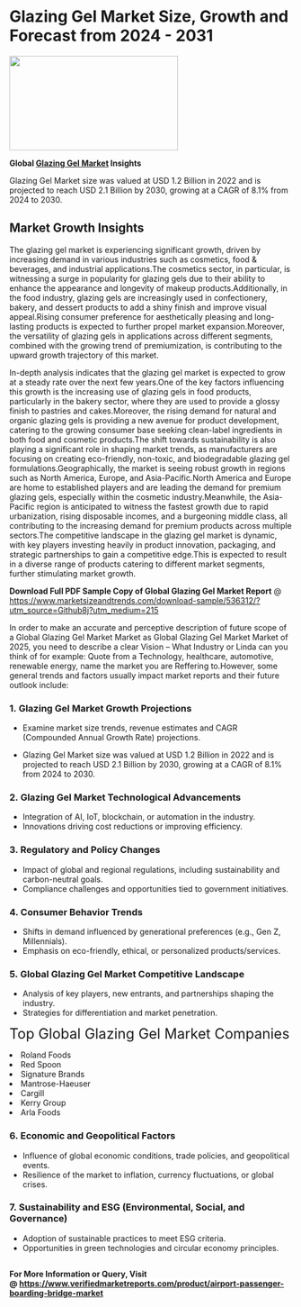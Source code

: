 <H1>Glazing Gel Market Size, Growth and Forecast from 2024 - 2031</H1><img class="aligncenter size-medium wp-image-584254" src="https://thirdeyenews.in/wp-content/uploads/2024/09/Global-Market-Research-300x168.jpeg" alt="" width="300" height="168" /><p><strong>Global&nbsp;<a href="https://www.marketsizeandtrends.com/download-sample/536312/?utm_source=Github8j?utm_medium=215">Glazing Gel Market</a> Insights</strong></p><p>Glazing Gel Market size was valued at USD 1.2 Billion in 2022 and is projected to reach USD 2.1 Billion by 2030, growing at a CAGR of 8.1% from 2024 to 2030.</p><p><h2>Market Growth Insights</h2> <p>The glazing gel market is experiencing significant growth, driven by increasing demand in various industries such as cosmetics, food & beverages, and industrial applications.The cosmetics sector, in particular, is witnessing a surge in popularity for glazing gels due to their ability to enhance the appearance and longevity of makeup products.Additionally, in the food industry, glazing gels are increasingly used in confectionery, bakery, and dessert products to add a shiny finish and improve visual appeal.Rising consumer preference for aesthetically pleasing and long-lasting products is expected to further propel market expansion.Moreover, the versatility of glazing gels in applications across different segments, combined with the growing trend of premiumization, is contributing to the upward growth trajectory of this market.</p> <p>In-depth analysis indicates that the glazing gel market is expected to grow at a steady rate over the next few years.One of the key factors influencing this growth is the increasing use of glazing gels in food products, particularly in the bakery sector, where they are used to provide a glossy finish to pastries and cakes.Moreover, the rising demand for natural and organic glazing gels is providing a new avenue for product development, catering to the growing consumer base seeking clean-label ingredients in both food and cosmetic products.The shift towards sustainability is also playing a significant role in shaping market trends, as manufacturers are focusing on creating eco-friendly, non-toxic, and biodegradable glazing gel formulations.Geographically, the market is seeing robust growth in regions such as North America, Europe, and Asia-Pacific.North America and Europe are home to established players and are leading the demand for premium glazing gels, especially within the cosmetic industry.Meanwhile, the Asia-Pacific region is anticipated to witness the fastest growth due to rapid urbanization, rising disposable incomes, and a burgeoning middle class, all contributing to the increasing demand for premium products across multiple sectors.The competitive landscape in the glazing gel market is dynamic, with key players investing heavily in product innovation, packaging, and strategic partnerships to gain a competitive edge.This is expected to result in a diverse range of products catering to different market segments, further stimulating market growth.<p><span class=""><strong>Download Full PDF Sample Copy of Global Glazing Gel Market Report</strong> @ <a href="https://www.marketsizeandtrends.com/download-sample/536312/?utm_source=Github8j?utm_medium=215" target="_blank">https://www.marketsizeandtrends.com/download-sample/536312/?utm_source=Github8j?utm_medium=215</a></span></p><p>In order to make an accurate and perceptive description of future scope of a Global&nbsp;Glazing Gel Market Market as Global&nbsp;Glazing Gel Market Market of 2025, you need to describe a clear Vision &ndash; What Industry or Linda can you think of for example: Quote from a Technology, healthcare, automotive, renewable energy, name the market you are Reffering to.However, some general trends and factors usually impact market reports and their future outlook include:</p><h3>1.&nbsp;<strong>Glazing Gel Market Growth Projections</strong></h3><ul><li>Examine market size trends, revenue estimates and CAGR (Compounded Annual Growth Rate) projections.</li><li><p>Glazing Gel Market size was valued at USD 1.2 Billion in 2022 and is projected to reach USD 2.1 Billion by 2030, growing at a CAGR of 8.1% from 2024 to 2030.</p></li></ul><h3>2.&nbsp;<strong>Glazing Gel Market Technological Advancements</strong></h3><ul><li>Integration of AI, IoT, blockchain, or automation in the industry.</li><li>Innovations driving cost reductions or improving efficiency.</li></ul><h3>3.&nbsp;<strong>Regulatory and Policy Changes</strong></h3><ul><li>Impact of global and regional regulations, including sustainability and carbon-neutral goals.</li><li>Compliance challenges and opportunities tied to government initiatives.</li></ul><h3>4.&nbsp;<strong>Consumer Behavior Trends</strong></h3><ul><li>Shifts in demand influenced by generational preferences (e.g., Gen Z, Millennials).</li><li>Emphasis on eco-friendly, ethical, or personalized products/services.</li></ul><h3>5.&nbsp;<strong>Global Glazing Gel Market Competitive Landscape</strong></h3><ul><li>Analysis of key players, new entrants, and partnerships shaping the industry.</li><li>Strategies for differentiation and market penetration.</li></ul><p data-pm-slice="1 1 []"><span style="color: inherit; font-family: inherit; font-size: 25px;">Top Global Glazing Gel Market Companies</span></p><div class="" data-test-id=""><p><li>Roland Foods</li><li> Red Spoon</li><li> Signature Brands</li><li> Mantrose-Haeuser</li><li> Cargill</li><li> Kerry Group</li><li> Arla Foods</li></p></div><h3>6.&nbsp;<strong>Economic and Geopolitical Factors</strong></h3><ul><li>Influence of global economic conditions, trade policies, and geopolitical events.</li><li>Resilience of the market to inflation, currency fluctuations, or global crises.</li></ul><h3>7.&nbsp;<strong>Sustainability and ESG (Environmental, Social, and Governance)</strong></h3><ul><li>Adoption of sustainable practices to meet ESG criteria.</li><li>Opportunities in green technologies and circular economy principles.</li></ul><h2><strong style="font-size: 14px;">For More Information or Query, Visit @&nbsp;</strong><a style="background-color: #ffffff; font-size: 14px;" href="https://www.marketsizeandtrends.com/report/glazing-gel-market/" target="_blank">https://www.verifiedmarketreports.com/product/airport-passenger-boarding-bridge-market</a></h2>